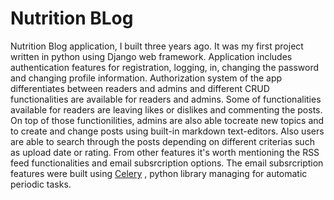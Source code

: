 # Nutrition BLog

Nutrition Blog application, I built three years ago. It was my first project written in python using Django web framework. Application includes authentication features for registration, logging, in, changing the password and changing profile information. Authorization system of the app differentiates between readers and admins and different CRUD functionalities are available for readers and admins. Some of functionalities available for readers are leaving likes or dislikes and commenting the posts. On top of those functionilities, admins are also able tocreate new topics and to create and change posts using built-in markdown text-editors. Also users are able to search through the posts depending on different criterias such as upload date or rating. From other features it's worth mentioning the RSS feed functionalities and email subsrcription options. The email subsrcription features were built using [Celery](https://docs.celeryq.dev/en/stable/userguide/periodic-tasks.html) , python library managing for automatic periodic tasks. 
